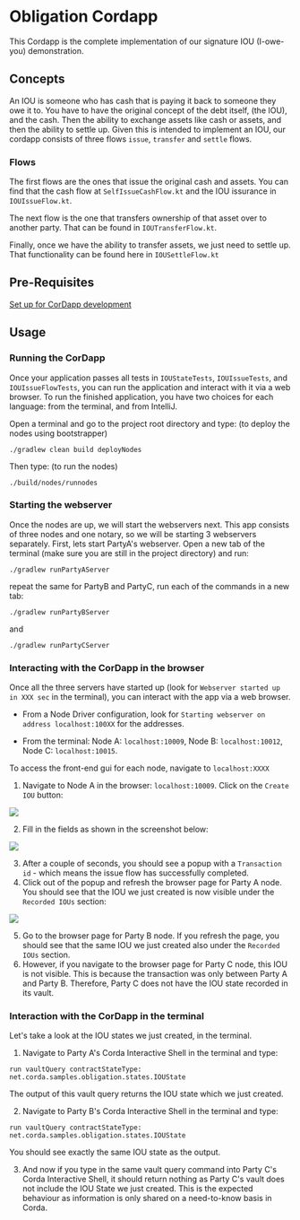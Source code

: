 # Obligation Cordapp

This Cordapp is the complete implementation of our signature IOU (I-owe-you) demonstration.

## Concepts

An IOU is someone who has cash that is paying it back to someone they owe it to. You have to have the original concept of the debt itself, (the IOU), and the cash. Then the ability to exchange assets like cash or assets, and then the ability to settle up. Given this is intended to implement an IOU, our cordapp consists of three flows `issue`, `transfer` and `settle` flows.


### Flows

The first flows are the ones that issue the original cash and assets. You can find that the cash flow at `SelfIssueCashFlow.kt` and the IOU issurance in `IOUIssueFlow.kt`.

The next flow is the one that transfers ownership of that asset over to another party. That can be found in `IOUTransferFlow.kt`.


Finally, once we have the ability to transfer assets, we just need to settle up. That functionality can be found here in `IOUSettleFlow.kt`


## Pre-Requisites
[Set up for CorDapp development](https://docs.r3.com/en/platform/corda/4.12/community/getting-set-up.html)

## Usage

### Running the CorDapp

Once your application passes all tests in `IOUStateTests`, `IOUIssueTests`, and `IOUIssueFlowTests`, you can run the application and
interact with it via a web browser. To run the finished application, you have two choices for each language: from the terminal, and from IntelliJ.

Open a terminal and go to the project root directory and type: (to deploy the nodes using bootstrapper)
```
./gradlew clean build deployNodes
```
Then type: (to run the nodes)
```
./build/nodes/runnodes
```

### Starting the webserver
Once the nodes are up, we will start the webservers next. This app consists of three nodes and one notary, so we will be starting 3 webservers separately. First, lets start PartyA's webserver. Open a new tab of the terminal (make sure you are still in the project directory) and run:
```
./gradlew runPartyAServer
```
repeat the same for PartyB and PartyC, run each of the commands in a new tab:
```
./gradlew runPartyBServer
```
and
```
./gradlew runPartyCServer
```

### Interacting with the CorDapp in the browser

Once all the three servers have started up (look for `Webserver started up in XXX sec` in the terminal), you can interact with the app via a web browser.
* From a Node Driver configuration, look for `Starting webserver on address localhost:100XX` for the addresses.

* From the terminal: Node A: `localhost:10009`, Node B: `localhost:10012`, Node C: `localhost:10015`.

To access the front-end gui for each node, navigate to `localhost:XXXX`

1. Navigate to Node A in the browser: `localhost:10009`. Click on the `Create IOU` button:

![](screenshots/create-iou-partyA.png)

2. Fill in the fields as shown in the screenshot below:

![](screenshots/fill-in-fields-partyA.png)

3. After a couple of seconds, you should see a popup with a `Transaction id` - which means the issue flow has successfully completed.
4. Click out of the popup and refresh the browser page for Party A node. You should see that the IOU we just created is now visible under the `Recorded IOUs` section:  

![](screenshots/recorded-ious-partyA.png)

5. Go to the browser page for Party B node. If you refresh the page, you should see that the same IOU we just created also under the `Recorded IOUs` section.
6. However, if you navigate to the browser page for Party C node, this IOU is not visible. This is because the transaction was only between Party A and Party B. Therefore, Party C does not have the IOU state recorded in its vault.

### Interaction with the CorDapp in the terminal

Let's take a look at the IOU states we just created, in the terminal.

1. Navigate to Party A's Corda Interactive Shell in the terminal and type:
```
run vaultQuery contractStateType: net.corda.samples.obligation.states.IOUState
```

The output of this vault query returns the IOU state which we just created.

2. Navigate to Party B's Corda Interactive Shell in the terminal and type:
```
run vaultQuery contractStateType: net.corda.samples.obligation.states.IOUState
```

You should see exactly the same IOU state as the output.

3. And now if you type in the same vault query command into Party C's Corda Interactive Shell, it should return nothing as Party C's vault does not include the IOU State we just created. This is the expected behaviour as information is only shared on a need-to-know basis in Corda.